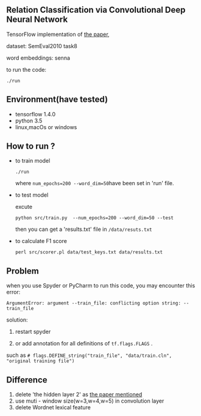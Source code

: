 ## Relation Classification via Convolutional Deep Neural Network

TensorFlow implementation of [the paper](http://www.aclweb.org/anthology/C14-1220),

dataset: SemEval2010 task8

word embeddings: senna

to run the code:
```
./run
```

## Environment(have tested)
- tensorflow 1.4.0
- python 3.5
- linux,macOs or windows

## How to run ?

- to train model

    `./run`
    
    where ```num_epochs=200 --word_dim=50```have been set in 'run' file.
-  to test model
 
    excute 

    `python src/train.py  --num_epochs=200 --word_dim=50 --test`

    then you can get a 'results.txt'  file in ```/data/resuts.txt```

- to calculate F1 score

    ```perl src/scorer.pl data/test_keys.txt data/results.txt```



##  Problem
when you use Spyder or PyCharm to run this code, you may encounter this error: 

```
ArgumentError: argument --train_file: conflicting option string: --train_file
```

solution:

1. restart spyder

2. or add annotation for all definitions of ```tf.flags.FLAGS``` .

such as ```# flags.DEFINE_string("train_file", "data/train.cln", 
                             "original training file")```

## Difference 

1. delete 'the hidden layer 2' as [the paper mentioned](http://www.aclweb.org/anthology/C14-1220)
2. use muti - window size(w=3,w=4,w=5) in convolution layer
3. delete Wordnet lexical feature




